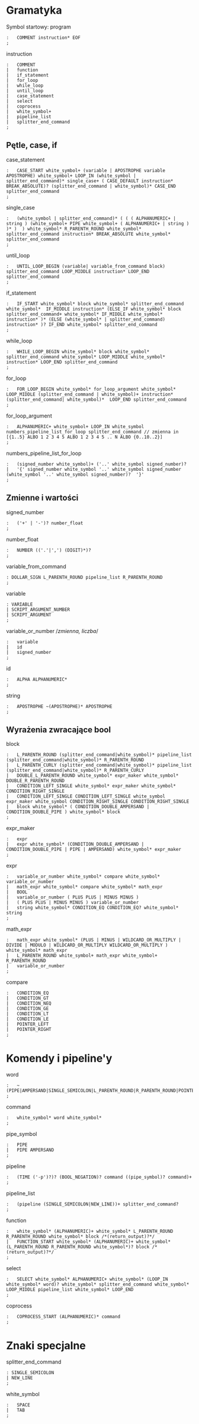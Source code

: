 # Gramatyka 

Symbol startowy: program
    
    :	COMMENT instruction* EOF
    ;

instruction

    :	COMMENT
    |   function
    |   if_statement
    |   for_loop
    |   while_loop 
    |   until_loop
    |   case_statement
    |   select
    |   coprocess
    |   white_symbol+
    |	pipeline_list
    |	splitter_end_command
    ;

## Pętle, case, if

case_statement

    :	CASE_START white_symbol+ (variable | APOSTROPHE variable APOSTROPHE) white_symbol+ LOOP_IN (white_symbol | splitter_end_command)* single_case+ ( CASE_DEFAULT instruction* BREAK_ABSOLUTE)? (splitter_end_command | white_symbol)* CASE_END splitter_end_command
    ;

single_case

    :	(white_symbol | splitter_end_command)* ( ( ( ALPHANUMERIC+ | string ) (white_symbol+ PIPE white_symbol+ ( ALPHANUMERIC+ | string ) )* )  ) white_symbol* R_PARENTH_ROUND white_symbol* splitter_end_command instruction* BREAK_ABSOLUTE white_symbol* splitter_end_command
    ;

until_loop

    :	UNTIL_LOOP_BEGIN (variable| variable_from_command block) splitter_end_command LOOP_MIDDLE instruction* LOOP_END splitter_end_command
    ;

if_statement

    :	IF_START white_symbol* block white_symbol* splitter_end_command white_symbol*  IF_MIDDLE instruction* (ELSE_IF white_symbol* block splitter_end_command+ white_symbol* IF_MIDDLE white_symbol* instruction* )* (ELSE (white_symbol* | splitter_end_command) instruction* )? IF_END white_symbol* splitter_end_command
    ;

while_loop

    :	WHILE_LOOP_BEGIN white_symbol* block white_symbol* splitter_end_command white_symbol* LOOP_MIDDLE white_symbol* instruction* LOOP_END splitter_end_command
    ;

for_loop

    :	FOR_LOOP_BEGIN white_symbol* for_loop_argument white_symbol* LOOP_MIDDLE (splitter_end_command | white_symbol)+ instruction*  (splitter_end_command| white_symbol)*  LOOP_END splitter_end_command
    ;

for_loop_argument

    :	ALPHANUMERIC+ white_symbol+ LOOP_IN white_symbol numbers_pipeline_list_for_loop splitter_end_command // zmienna in [{1..5} ALBO 1 2 3 4 5 ALBO 1 2 3 4 5 .. N ALBO {0..10..2}]
    ;

numbers_pipeline_list_for_loop 

    :	(signed_number white_symbol)+ ('..' white_symbol signed_number)?
    |   '{' signed_number white_symbol '..' white_symbol signed_number (white_symbol '..' white_symbol signed_number)?  '}'
    ;

## Zmienne i wartości

signed_number

    :	('+' | '-')? number_float
    ;

number_float

    :	NUMBER (('.'|',') (DIGIT)*)?
    ;

variable_from_command

    : DOLLAR_SIGN L_PARENTH_ROUND pipeline_list R_PARENTH_ROUND
    ;

variable

    : VARIABLE
    | SCRIPT_ARGUMENT_NUMBER
    | SCRIPT_ARGUMENT
    ;

variable_or_number /*zmienna, liczba*/

    :	variable
    |   id
    |   signed_number
    ;

id

    :	ALPHA ALPHANUMERIC*
    ;

string

    :	APOSTROPHE ~(APOSTROPHE)* APOSTROPHE
    ;   

## Wyrażenia zwracające bool

block

    :	L_PARENTH_ROUND (splitter_end_command|white_symbol)* pipeline_list (splitter_end_command|white_symbol)* R_PARENTH_ROUND
    |	L_PARENTH_CURLY (splitter_end_command|white_symbol)* pipeline_list (splitter_end_command|white_symbol)* R_PARENTH_CURLY
    |   DOUBLE_L_PARENTH_ROUND white_symbol* expr_maker white_symbol* DOUBLE_R_PARENTH_ROUND
    |   CONDITION_LEFT_SINGLE white_symbol* expr_maker white_symbol* CONDITION_RIGHT_SINGLE
    |   CONDITION_LEFT_SINGLE CONDITION_LEFT_SINGLE white_symbol expr_maker white_symbol CONDITION_RIGHT_SINGLE CONDITION_RIGHT_SINGLE
    |   block white_symbol* ( CONDITION_DOUBLE_AMPERSAND | CONDITION_DOUBLE_PIPE ) white_symbol* block
    ;

expr_maker

    :	expr
    |   expr white_symbol* (CONDITION_DOUBLE_AMPERSAND | CONDITION_DOUBLE_PIPE | PIPE | AMPERSAND) white_symbol* expr_maker
    ;

expr 

    :	variable_or_number white_symbol* compare white_symbol* variable_or_number
    |   math_expr white_symbol* compare white_symbol* math_expr
    |   BOOL
    |   variable_or_number ( PLUS PLUS | MINUS MINUS ) 
    |   ( PLUS PLUS | MINUS MINUS ) variable_or_number 
    |   string white_symbol* CONDITION_EQ CONDITION_EQ? white_symbol* string
    ;



math_expr 

    :	math_expr white_symbol* (PLUS | MINUS | WILDCARD_OR_MULTIPLY | DIVIDE | MODULO | WILDCARD_OR_MULTIPLY WILDCARD_OR_MULTIPLY ) white_symbol* math_expr
    |   L_PARENTH_ROUND white_symbol+ math_expr white_symbol+ R_PARENTH_ROUND
    |   variable_or_number
    ;

compare

    :	CONDITION_EQ
    |   CONDITION_GT
    |   CONDITION_NEQ
    |   CONDITION_GE
    |   CONDITION_LT
    |   CONDITION_LE
    |   POINTER_LEFT
    |   POINTER_RIGHT
    ;

# Komendy i pipeline'y

word

    :	~(PIPE|AMPERSAND|SINGLE_SEMICOLON|L_PARENTH_ROUND|R_PARENTH_ROUND|POINTER_LEFT|POINTER_RIGHT|SPACE|TAB|NEW_LINE|WHILE_LOOP_BEGIN|UNTIL_LOOP_BEGIN|FOR_LOOP_BEGIN|LOOP_MIDDLE|IF_START|IF_MIDDLE|IF_END|LOOP_IN|ELSE|ELSE_IF|CASE_START|CASE_END|FUNCTION_START|SELECT|COPROCESS_START|TIME|CREATE_VARABLE)+
    ;

command

    :	white_symbol* word white_symbol*
    ;

pipe_symbol

    :	PIPE
    |	PIPE AMPERSAND
    ;

pipeline

    :	(TIME ('-p')?)? (BOOL_NEGATION)? command ((pipe_symbol)? command)+
    ;

pipeline_list

    :	(pipeline (SINGLE_SEMICOLON|NEW_LINE))+ splitter_end_command?
    ;

function

    :	white_symbol* (ALPHANUMERIC)+ white_symbol* L_PARENTH_ROUND R_PARENTH_ROUND white_symbol* block /*(return_output)?*/
    |   FUNCTION_START white_symbol* (ALPHANUMERIC)+ white_symbol* (L_PARENTH_ROUND R_PARENTH_ROUND white_symbol*)? block /*(return_output)?*/
    ;

select

    :	SELECT white_symbol* ALPHANUMERIC+ white_symbol* (LOOP_IN white_symbol* word)? white_symbol* splitter_end_command white_symbol* LOOP_MIDDLE pipeline_list white_symbol* LOOP_END
    ;

coprocess

    :	COPROCESS_START (ALPHANUMERIC)* command 
    ;

# Znaki specjalne

splitter_end_command

    : SINGLE_SEMICOLON
    | NEW_LINE
    ;

white_symbol

    :	SPACE
    |	TAB
    ;
 
